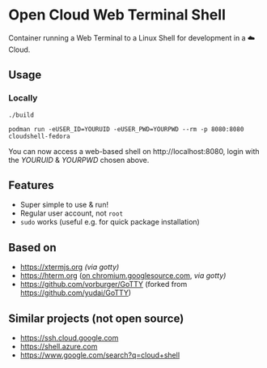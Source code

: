 # Open Cloud Web Terminal Shell

Container running a Web Terminal to a Linux Shell for development in a ☁️  Cloud.


## Usage

### Locally

    ./build

    podman run -eUSER_ID=YOURUID -eUSER_PWD=YOURPWD --rm -p 8080:8080 cloudshell-fedora

You can now access a web-based shell on http://localhost:8080, login with the _YOURUID_ & _YOURPWD_ chosen above.


## Features

* Super simple to use & run!
* Regular user account, not `root`
* `sudo` works (useful e.g. for quick package installation)

## Based on

* https://xtermjs.org _(via gotty)_
* https://hterm.org ([on chromium.googlesource.com](https://chromium.googlesource.com/apps/libapps/+/HEAD/hterm), _via gotty)_
* https://github.com/vorburger/GoTTY (forked from https://github.com/yudai/GoTTY)


## Similar projects (not open source)

* https://ssh.cloud.google.com
* https://shell.azure.com
* https://www.google.com/search?q=cloud+shell
